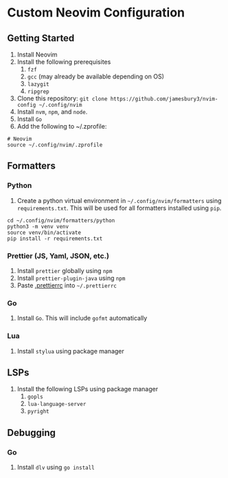 # Custom Neovim Configuration

## Getting Started
1. Install Neovim
2. Install the following prerequisites
   1. `fzf`
   2. `gcc` (may already be available depending on OS)
   3. `lazygit`
   4. `ripgrep`
4. Clone this repository: `git clone https://github.com/jamesbury3/nvim-config ~/.config/nvim`
5. Install `nvm`, `npm`, and `node`.
6. Install `Go`
7. Add the following to ~/.zprofile:
```
# Neovim
source ~/.config/nvim/.zprofile
```

## Formatters
### Python
1. Create a python virtual environment in `~/.config/nvim/formatters` using `requirements.txt`. This will be used for all formatters installed using `pip`.
```
cd ~/.config/nvim/formatters/python
python3 -m venv venv
source venv/bin/activate
pip install -r requirements.txt
```

### Prettier (JS, Yaml, JSON, etc.)
1. Install `prettier` globally using `npm`
2. Install `prettier-plugin-java` using `npm`
3. Paste [.prettierrc](./formatters/.prettierrc) into `~/.prettierrc`

### Go
1. Install `Go`. This will include `gofmt` automatically

### Lua
1. Install `stylua` using package manager

## LSPs
1. Install the following LSPs using package manager
   1. `gopls`
   2. `lua-language-server`
   3. `pyright`

## Debugging

### Go
1. Install `dlv` using `go install`
